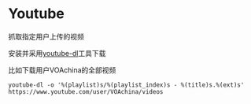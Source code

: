 # Youtube

抓取指定用户上传的视频

安装并采用[youtube-dl](https://github.com/rg3/youtube-dl)工具下载

比如下载用户VOAchina的全部视频

`youtube-dl -o '%(playlist)s/%(playlist_index)s - %(title)s.%(ext)s' https://www.youtube.com/user/VOAchina/videos`